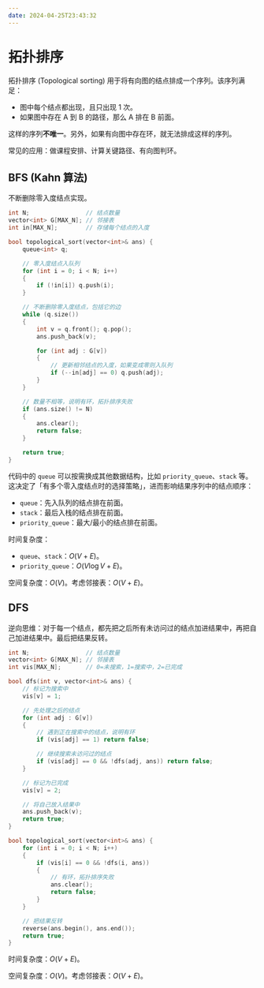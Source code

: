 ```yaml
---
date: 2024-04-25T23:43:32
---
```


# 拓扑排序

拓扑排序 (Topological sorting) 用于将有向图的结点排成一个序列。该序列满足：

- 图中每个结点都出现，且只出现 1 次。
- 如果图中存在 A 到 B 的路径，那么 A 排在 B 前面。

这样的序列**不唯一**。另外，如果有向图中存在环，就无法排成这样的序列。

常见的应用：做课程安排、计算关键路径、有向图判环。

## BFS (Kahn 算法)

不断删除零入度结点实现。

``` cpp
int N;                // 结点数量
vector<int> G[MAX_N]; // 邻接表
int in[MAX_N];        // 存储每个结点的入度

bool topological_sort(vector<int>& ans) {
    queue<int> q;

    // 零入度结点入队列
    for (int i = 0; i < N; i++)
    {
        if (!in[i]) q.push(i);
    }

    // 不断删除零入度结点，包括它的边
    while (q.size())
    {
        int v = q.front(); q.pop();
        ans.push_back(v);

        for (int adj : G[v])
        {
            // 更新相邻结点的入度，如果变成零则入队列
            if (--in[adj] == 0) q.push(adj);
        }
    }

    // 数量不相等，说明有环，拓扑排序失败
    if (ans.size() != N)
    {
        ans.clear();
        return false;
    }

    return true;
}
```

代码中的 `queue` 可以按需换成其他数据结构，比如 `priority_queue`、`stack` 等。这决定了「有多个零入度结点时的选择策略」，进而影响结果序列中的结点顺序：

- `queue`：先入队列的结点排在前面。
- `stack`：最后入栈的结点排在前面。
- `priority_queue`：最大/最小的结点排在前面。

时间复杂度：

- `queue`、`stack`：$O(V+E)$。
- `priority_queue`：$O(V \log V + E)$。

空间复杂度：$O(V)$。考虑邻接表：$O(V+E)$。

## DFS

逆向思维：对于每一个结点，都先把之后所有未访问过的结点加进结果中，再把自己加进结果中。最后把结果反转。

``` cpp
int N;                // 结点数量
vector<int> G[MAX_N]; // 邻接表
int vis[MAX_N];       // 0=未搜索，1=搜索中，2=已完成

bool dfs(int v, vector<int>& ans) {
    // 标记为搜索中
    vis[v] = 1;

    // 先处理之后的结点
    for (int adj : G[v])
    {
        // 遇到正在搜索中的结点，说明有环
        if (vis[adj] == 1) return false;

        // 继续搜索未访问过的结点
        if (vis[adj] == 0 && !dfs(adj, ans)) return false; 
    }

    // 标记为已完成
    vis[v] = 2;

    // 将自己放入结果中
    ans.push_back(v);
    return true;
}

bool topological_sort(vector<int>& ans) {
    for (int i = 0; i < N; i++)
    {
        if (vis[i] == 0 && !dfs(i, ans))
        {
            // 有环，拓扑排序失败
            ans.clear();
            return false;
        }
    }

    // 把结果反转
    reverse(ans.begin(), ans.end());
    return true;
}
```

时间复杂度：$O(V+E)$。

空间复杂度：$O(V)$。考虑邻接表：$O(V+E)$。

